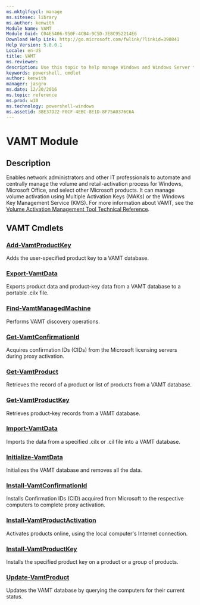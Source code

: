 ```yaml
---
ms.mktglfcycl: manage
ms.sitesec: library
ms.author: kenwith
Module Name: VAMT
Module Guid: C04E5406-950F-4CB4-9C5D-3E8C952214E6
Download Help Link: http://go.microsoft.com/fwlink/?linkid=390841
Help Version: 5.0.0.1
Locale: en-US
title: VAMT
ms.reviewer:
description: Use this topic to help manage Windows and Windows Server technologies with Windows PowerShell.
keywords: powershell, cmdlet
author: kenwith
manager: jasgro
ms.date: 12/20/2016
ms.topic: reference
ms.prod: w10
ms.technology: powershell-windows
ms.assetid: 38E37D22-F0CF-4EBC-8E1D-8F75A0376C6A
---
```


# VAMT Module
## Description
Enables network administrators and other IT professionals to automate and centrally manage the volume and retail-activation process for Windows, Microsoft Office, and select other Microsoft products. It can manage volume activation using Multiple Activation Keys (MAKs) or the Windows Key Management Service (KMS). For more information about VAMT, see the [Volume Activation Management Tool Technical Reference](http://go.microsoft.com/fwlink/?LinkId=214550).

## VAMT Cmdlets
### [Add-VamtProductKey](./Add-VamtProductKey.md)
Adds the user-specified product key to a VAMT database.

### [Export-VamtData](./Export-VamtData.md)
Exports product data and product-key data from a VAMT database to a portable .cilx file.

### [Find-VamtManagedMachine](./Find-VamtManagedMachine.md)
Performs VAMT discovery operations.

### [Get-VamtConfirmationId](./Get-VamtConfirmationId.md)
Acquires confirmation IDs (CIDs) from the Microsoft licensing servers during proxy activation.

### [Get-VamtProduct](./Get-VamtProduct.md)
Retrieves the record of a product or list of products from a VAMT database.

### [Get-VamtProductKey](./Get-VamtProductKey.md)
Retrieves product-key records from a VAMT database.

### [Import-VamtData](./Import-VamtData.md)
Imports the data from a specified .cilx or .cil file into a VAMT database.

### [Initialize-VamtData](./Initialize-VamtData.md)
Initializes the VAMT database and removes all the data.

### [Install-VamtConfirmationId](./Install-VamtConfirmationId.md)
Installs Confirmation IDs (CID) acquired from Microsoft to the respective computers to complete proxy activation.

### [Install-VamtProductActivation](./Install-VamtProductActivation.md)
Activates products online, using the local computer's Internet connection.

### [Install-VamtProductKey](./Install-VamtProductKey.md)
Installs the specified product key on a product or a group of products.

### [Update-VamtProduct](./Update-VamtProduct.md)
Updates the VAMT database by querying the computers for their current status.


